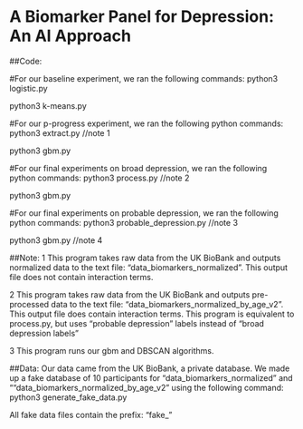 # A Biomarker Panel for Depression: An AI Approach
##Code:

#For our baseline experiment, we ran the following commands:
python3 logistic.py

python3 k-means.py

#For our p-progress experiment, we ran the following python commands:
python3 extract.py //note 1

python3 gbm.py

#For our final experiments on broad depression, we ran the following python commands:
python3 process.py //note 2

python3 gbm.py

#For our final experiments on probable depression, we ran the following python commands:
python3 probable_depression.py //note 3

python3 gbm.py //note 4



##Note:
1 This program takes raw data from the UK BioBank and outputs normalized data to the text file: “data_biomarkers_normalized”. This output file does not contain interaction terms.

2 This program takes raw data from the UK BioBank and outputs pre-processed data to the text file: “data_biomarkers_normalized_by_age_v2”. This output file does contain interaction terms.
This program is equivalent to process.py, but uses “probable depression” labels instead of “broad depression labels”

3 This program runs our gbm and DBSCAN algorithms.

##Data:
Our data came from the UK BioBank, a private database. We made up a fake database of 10 participants for “data_biomarkers_normalized” and ““data_biomarkers_normalized_by_age_v2” using the following command:
python3 generate_fake_data.py

All fake data files contain the prefix: “fake_”
